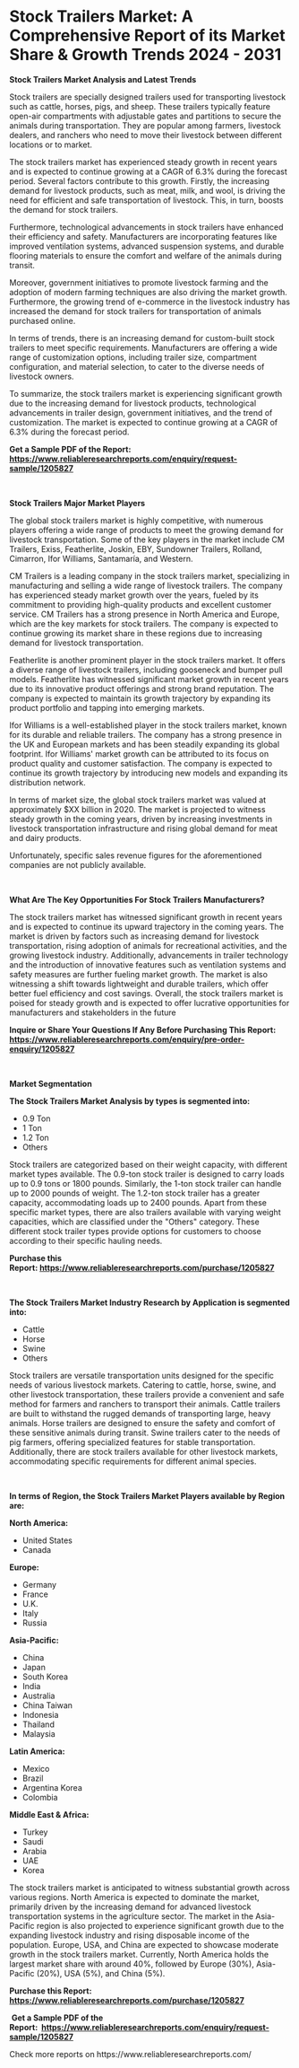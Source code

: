 <p><h1>Stock Trailers Market: A Comprehensive Report of its Market Share & Growth Trends 2024 - 2031</h1></p><p><strong>Stock Trailers Market Analysis and Latest Trends</strong></p>
<p><p>Stock trailers are specially designed trailers used for transporting livestock such as cattle, horses, pigs, and sheep. These trailers typically feature open-air compartments with adjustable gates and partitions to secure the animals during transportation. They are popular among farmers, livestock dealers, and ranchers who need to move their livestock between different locations or to market.</p><p>The stock trailers market has experienced steady growth in recent years and is expected to continue growing at a CAGR of 6.3% during the forecast period. Several factors contribute to this growth. Firstly, the increasing demand for livestock products, such as meat, milk, and wool, is driving the need for efficient and safe transportation of livestock. This, in turn, boosts the demand for stock trailers.</p><p>Furthermore, technological advancements in stock trailers have enhanced their efficiency and safety. Manufacturers are incorporating features like improved ventilation systems, advanced suspension systems, and durable flooring materials to ensure the comfort and welfare of the animals during transit.</p><p>Moreover, government initiatives to promote livestock farming and the adoption of modern farming techniques are also driving the market growth. Furthermore, the growing trend of e-commerce in the livestock industry has increased the demand for stock trailers for transportation of animals purchased online.</p><p>In terms of trends, there is an increasing demand for custom-built stock trailers to meet specific requirements. Manufacturers are offering a wide range of customization options, including trailer size, compartment configuration, and material selection, to cater to the diverse needs of livestock owners.</p><p>To summarize, the stock trailers market is experiencing significant growth due to the increasing demand for livestock products, technological advancements in trailer design, government initiatives, and the trend of customization. The market is expected to continue growing at a CAGR of 6.3% during the forecast period.</p></p>
<p><strong>Get a Sample PDF of the Report:&nbsp; <a href="https://www.reliableresearchreports.com/enquiry/request-sample/1205827">https://www.reliableresearchreports.com/enquiry/request-sample/1205827</a></strong></p>
<p>&nbsp;</p>
<p><strong>Stock Trailers Major Market Players</strong></p>
<p><p>The global stock trailers market is highly competitive, with numerous players offering a wide range of products to meet the growing demand for livestock transportation. Some of the key players in the market include CM Trailers, Exiss, Featherlite, Joskin, EBY, Sundowner Trailers, Rolland, Cimarron, Ifor Williams, Santamaría, and Western.</p><p>CM Trailers is a leading company in the stock trailers market, specializing in manufacturing and selling a wide range of livestock trailers. The company has experienced steady market growth over the years, fueled by its commitment to providing high-quality products and excellent customer service. CM Trailers has a strong presence in North America and Europe, which are the key markets for stock trailers. The company is expected to continue growing its market share in these regions due to increasing demand for livestock transportation.</p><p>Featherlite is another prominent player in the stock trailers market. It offers a diverse range of livestock trailers, including gooseneck and bumper pull models. Featherlite has witnessed significant market growth in recent years due to its innovative product offerings and strong brand reputation. The company is expected to maintain its growth trajectory by expanding its product portfolio and tapping into emerging markets.</p><p>Ifor Williams is a well-established player in the stock trailers market, known for its durable and reliable trailers. The company has a strong presence in the UK and European markets and has been steadily expanding its global footprint. Ifor Williams' market growth can be attributed to its focus on product quality and customer satisfaction. The company is expected to continue its growth trajectory by introducing new models and expanding its distribution network.</p><p>In terms of market size, the global stock trailers market was valued at approximately $XX billion in 2020. The market is projected to witness steady growth in the coming years, driven by increasing investments in livestock transportation infrastructure and rising global demand for meat and dairy products.</p><p>Unfortunately, specific sales revenue figures for the aforementioned companies are not publicly available.</p></p>
<p>&nbsp;</p>
<p><strong>What Are The Key Opportunities For Stock Trailers Manufacturers?</strong></p>
<p><p>The stock trailers market has witnessed significant growth in recent years and is expected to continue its upward trajectory in the coming years. The market is driven by factors such as increasing demand for livestock transportation, rising adoption of animals for recreational activities, and the growing livestock industry. Additionally, advancements in trailer technology and the introduction of innovative features such as ventilation systems and safety measures are further fueling market growth. The market is also witnessing a shift towards lightweight and durable trailers, which offer better fuel efficiency and cost savings. Overall, the stock trailers market is poised for steady growth and is expected to offer lucrative opportunities for manufacturers and stakeholders in the future</p></p>
<p><strong>Inquire or Share Your Questions If Any Before Purchasing This Report: <a href="https://www.reliableresearchreports.com/enquiry/pre-order-enquiry/1205827">https://www.reliableresearchreports.com/enquiry/pre-order-enquiry/1205827</a></strong></p>
<p>&nbsp;</p>
<p><strong>Market Segmentation</strong></p>
<p><strong>The Stock Trailers Market Analysis by types is segmented into:</strong></p>
<p><ul><li>0.9 Ton</li><li>1 Ton</li><li>1.2 Ton</li><li>Others</li></ul></p>
<p><p>Stock trailers are categorized based on their weight capacity, with different market types available. The 0.9-ton stock trailer is designed to carry loads up to 0.9 tons or 1800 pounds. Similarly, the 1-ton stock trailer can handle up to 2000 pounds of weight. The 1.2-ton stock trailer has a greater capacity, accommodating loads up to 2400 pounds. Apart from these specific market types, there are also trailers available with varying weight capacities, which are classified under the "Others" category. These different stock trailer types provide options for customers to choose according to their specific hauling needs.</p></p>
<p><strong>Purchase this Report:&nbsp;<a href="https://www.reliableresearchreports.com/purchase/1205827">https://www.reliableresearchreports.com/purchase/1205827</a></strong></p>
<p>&nbsp;</p>
<p><strong>The Stock Trailers Market Industry Research by Application is segmented into:</strong></p>
<p><ul><li>Cattle</li><li>Horse</li><li>Swine</li><li>Others</li></ul></p>
<p><p>Stock trailers are versatile transportation units designed for the specific needs of various livestock markets. Catering to cattle, horse, swine, and other livestock transportation, these trailers provide a convenient and safe method for farmers and ranchers to transport their animals. Cattle trailers are built to withstand the rugged demands of transporting large, heavy animals. Horse trailers are designed to ensure the safety and comfort of these sensitive animals during transit. Swine trailers cater to the needs of pig farmers, offering specialized features for stable transportation. Additionally, there are stock trailers available for other livestock markets, accommodating specific requirements for different animal species.</p></p>
<p>&nbsp;</p>
<p><strong>In terms of Region, the Stock Trailers Market Players available by Region are:</strong></p>
<p>
    <p> <strong> North America: </strong>
        <ul>
            <li>United States</li>
            <li>Canada</li>
        </ul>
        </p> 
    <p> <strong> Europe: </strong>
        <ul>
            <li>Germany</li>
            <li>France</li>
            <li>U.K.</li>
            <li>Italy</li>
            <li>Russia</li>
        </ul>
        </p> 
    <p> <strong> Asia-Pacific: </strong>
        <ul>
            <li>China</li>
            <li>Japan</li>
            <li>South Korea</li>
            <li>India</li>
            <li>Australia</li>
            <li>China Taiwan</li>
            <li>Indonesia</li>
            <li>Thailand</li>
            <li>Malaysia</li>
        </ul>
        </p> 
    <p> <strong> Latin America: </strong>
        <ul>
            <li>Mexico</li>
            <li>Brazil</li>
            <li>Argentina Korea</li>
            <li>Colombia</li>
        </ul>
        </p> 
    <p> <strong> Middle East & Africa: </strong>
        <ul>
            <li>Turkey</li>
            <li>Saudi</li>
            <li>Arabia</li>
            <li>UAE</li>
            <li>Korea</li>
        </ul>
    </p>
    </p>
<p><p>The stock trailers market is anticipated to witness substantial growth across various regions. North America is expected to dominate the market, primarily driven by the increasing demand for advanced livestock transportation systems in the agriculture sector. The market in the Asia-Pacific region is also projected to experience significant growth due to the expanding livestock industry and rising disposable income of the population. Europe, USA, and China are expected to showcase moderate growth in the stock trailers market. Currently, North America holds the largest market share with around 40%, followed by Europe (30%), Asia-Pacific (20%), USA (5%), and China (5%).</p></p>
<p><strong>Purchase this Report: <a href="https://www.reliableresearchreports.com/purchase/1205827">https://www.reliableresearchreports.com/purchase/1205827</a></strong></p>
<p>&nbsp;<strong>Get a Sample PDF of the Report:&nbsp;&nbsp;<a href="https://www.reliableresearchreports.com/enquiry/request-sample/1205827">https://www.reliableresearchreports.com/enquiry/request-sample/1205827</a></strong></p>
<p><strong></strong></p>
<p>Check more reports on https://www.reliableresearchreports.com/</p>